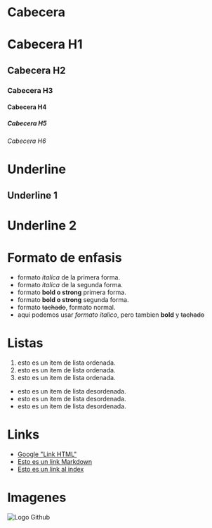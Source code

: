 # Cabecera

# Cabecera H1
## Cabecera H2
### Cabecera H3
#### Cabecera H4
##### Cabecera H5
###### Cabecera H6

# Underline

Underline 1
-------------

Underline 2
============

# Formato de enfasis
- formato *italica* de la primera forma.
- formato _italica_ de la segunda forma.
- formato **bold o strong** primera forma.
- formato __bold o strong__ segunda forma.
- formato ~~tachado~~, formato normal.
- aqui podemos usar *formato italico*, pero tambien **bold** y ~~tachado~~

# Listas
1. esto es un item de lista ordenada.
2. esto es un item de lista ordenada.
3. esto es un item de lista ordenada.

- esto es un item de lista desordenada.
- esto es un item de lista desordenada.
- esto es un item de lista desordenada.

# Links
- <a href="hhtp://www.google.com">Google "Link HTML"</a>
- [Esto es un link Markdown](http://www.google.com)
- [Esto es un link al index](index.html)

# Imagenes
![Logo Github](https://image.flaticon.com/icons/svg/25/25231.svg)